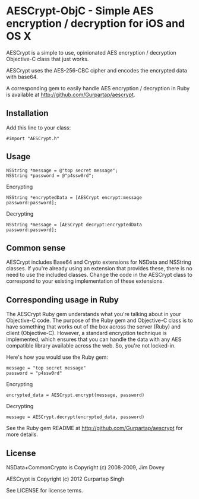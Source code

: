# AESCrypt-ObjC - Simple AES encryption / decryption for iOS and OS X

AESCrypt is a simple to use, opinionated AES encryption / decryption Objective-C class that just works.

AESCrypt uses the AES-256-CBC cipher and encodes the encrypted data with base64.

A corresponding gem to easily handle AES encryption / decryption in Ruby is available at http://github.com/Gurpartap/aescrypt.

## Installation

Add this line to your class:

    #import "AESCrypt.h"

## Usage

    NSString *message = @"top secret message";
    NSString *password = @"p4ssw0rd";

Encrypting

    NSString *encryptedData = [AESCrypt encrypt:message password:password];

Decrypting

    NSString *message = [AESCrypt decrypt:encryptedData password:password];

## Common sense

AESCrypt includes Base64 and Crypto extensions for NSData and NSString classes. If you're already using an extension that provides these, there is no need to use the included classes. Change the code in the AESCrypt class to correspond to your existing implementation of these extensions.

## Corresponding usage in Ruby

The AESCrypt Ruby gem understands what you're talking about in your Objective-C code. The purpose of the Ruby gem and Objective-C class is to have something that works out of the box across the server (Ruby) and client (Objective-C). However, a standard encryption technique is implemented, which ensures that you can handle the data with any AES compatible library available across the web. So, you're not locked-in.

Here's how you would use the Ruby gem:

    message = "top secret message"
    password = "p4ssw0rd"

Encrypting

    encrypted_data = AESCrypt.encrypt(message, password)

Decrypting

    message = AESCrypt.decrypt(encrypted_data, password)

See the Ruby gem README at http://github.com/Gurpartap/aescrypt for more details.

## License

NSData+CommonCrypto is Copyright (c) 2008-2009, Jim Dovey

AESCrypt is Copyright (c) 2012 Gurpartap Singh

See LICENSE for license terms.
